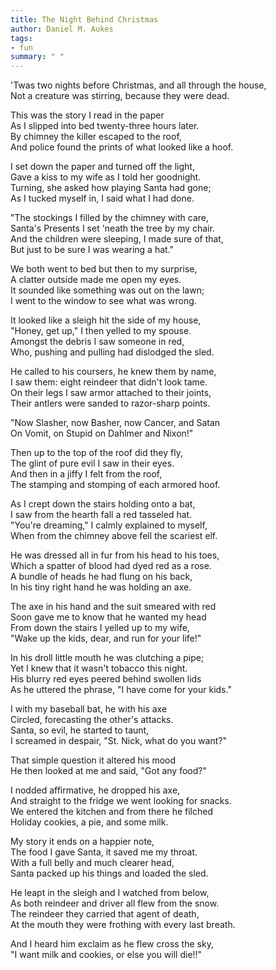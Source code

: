 ```yaml
---
title: The Night Behind Christmas
author: Daniel M. Aukes
tags:
- fun
summary: " "
---
```


'Twas two nights before Christmas, and all through the house,  
Not a creature was stirring, because they were dead.

This was the story I read in the paper  
As I slipped into bed twenty-three hours later.   
By chimney the killer escaped to the roof,  
And police found the prints of what looked like a hoof.  

I set down the paper and turned off the light,  
Gave a kiss to my wife as I told her goodnight.  
Turning, she asked how playing Santa had gone;  
As I tucked myself in, I said what I had done.  

"The stockings I filled by the chimney with care,  
Santa's Presents I set 'neath the tree by my chair.  
And the children were sleeping, I made sure of that,  
But just to be sure I was wearing a hat."  

We both went to bed but then to my surprise,  
A clatter outside made me open my eyes.  
It sounded like something was out on the lawn;  
I went to the window to see what was wrong.  

It looked like a sleigh hit the side of my house,  
"Honey, get up," I then yelled to my spouse.  
Amongst the debris I saw someone in red,  
Who, pushing and pulling had dislodged the sled.  

He called to his coursers, he knew them by name,  
I saw them: eight reindeer that didn't look tame.  
On their legs I saw armor attached to their joints,  
Their antlers were sanded to razor-sharp points.  

"Now  Slasher, now Basher, now Cancer, and Satan  
On Vomit, on Stupid on Dahlmer and Nixon!"  

Then up to the top of the roof did they fly,  
The glint of pure evil I saw in their eyes.  
And then in a jiffy I felt from the roof,  
The stamping and stomping of each armored hoof.  

As I crept down the stairs holding onto a bat,  
I saw from the hearth fall a red tasseled hat.  
"You're dreaming," I calmly explained to myself,  
When from the chimney above fell the scariest elf.  

He was dressed all in fur from his head to his toes,  
Which a spatter of blood had dyed red as a rose.  
A bundle of heads he had flung on his back,  
In his tiny right hand he was holding an axe.  

The axe in his hand and the suit smeared with red  
Soon gave me to know that he wanted my head  
From down the stairs I yelled up to my wife,  
"Wake up the kids, dear, and run for your life!"   

In his droll little mouth he was clutching a pipe;  
Yet I knew that it wasn't tobacco this night.  
His blurry red eyes peered behind swollen lids  
As he uttered the phrase, "I have come for your kids."  

I with my baseball bat, he with his axe  
Circled, forecasting the other's attacks.  
Santa, so evil, he started to taunt,  
I screamed in despair, "St. Nick, what do you want?"  

That simple question it altered his mood  
He then looked at me and said, "Got any food?"  

I nodded affirmative, he dropped his axe,  
And straight to the fridge we went looking for snacks.  
We entered the kitchen and from there he filched  
Holiday cookies, a pie, and some milk.  

My story it ends on a happier note,  
The food I gave Santa, it saved me my throat.  
With a full belly and much clearer head,  
Santa packed up his things and loaded the sled.  

He leapt in the sleigh and I watched from below,  
As both reindeer and driver all flew from the snow.  
The reindeer they carried that agent of death,  
At the mouth they were frothing with every last breath.  

And I heard him exclaim as he flew cross the sky,  
"I want milk and cookies, or else you will die!!"  